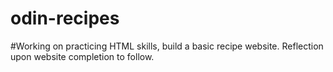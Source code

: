 # odin-recipes

#Working on practicing HTML skills, build a basic recipe website. Reflection upon website completion to follow. 
